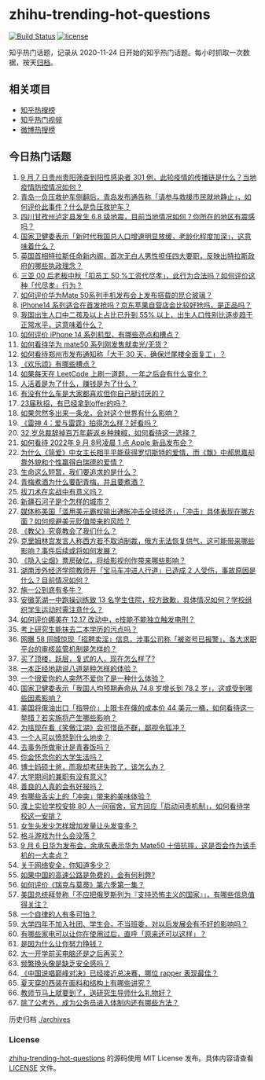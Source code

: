 # zhihu-trending-hot-questions

[![Build Status](https://github.com/justjavac/zhihu-trending-hot-questions/workflows/ci/badge.svg?branch=master)](https://github.com/justjavac/zhihu-trending-hot-questions/actions)
[![license](https://img.shields.io/github/license/justjavac/zhihu-trending-hot-questions)](https://github.com/justjavac/zhihu-trending-hot-questions/blob/master/LICENSE)

知乎热门话题，记录从 2020-11-24 日开始的知乎热门话题。每小时抓取一次数据，按天[归档](./archives)。

## 相关项目

- [知乎热搜榜](https://github.com/justjavac/zhihu-trending-top-search)
- [知乎热门视频](https://github.com/justjavac/zhihu-trending-hot-video)
- [微博热搜榜](https://github.com/justjavac/weibo-trending-hot-search)

## 今日热门话题

<!-- BEGIN -->
<!-- 最后更新时间 Thu Sep 08 2022 04:00:55 GMT+0800 (China Standard Time) -->

1. [9 月 7 日贵州贵阳筛查到阳性感染者 301 例，此轮疫情的传播链是什么？当地疫情防控情况如何？](https://www.zhihu.com/question/552282566)
1. [青岛一负压救护车侧翻后，青岛发布通告称「请参与救援市民就地静止」，如何评价此事件？什么是负压救护车？](https://www.zhihu.com/question/552224209)
1. [四川甘孜州泸定县发生 6.8 级地震，目前当地情况如何？你所在的地区有震感吗？](https://www.zhihu.com/question/551889682)
1. [国家卫健委表示「新时代我国总人口增速明显放缓，老龄化程度加深」，这意味着什么？](https://www.zhihu.com/question/552292908)
1. [英国首相特拉斯任命新内阁，首次无白人男性担任四大要职，反映出特拉斯政府的哪些执政理念？](https://www.zhihu.com/question/552194017)
1. [三亚 00 后老板中秋「扣员工 50 %工资代尽孝」，此行为合法吗？如何评价这种「代尽孝」行为？](https://www.zhihu.com/question/552283333)
1. [如何评价华为Mate 50系列手机发布会上发布搭载的昆仑玻璃？](https://www.zhihu.com/question/552053294)
1. [iPhone14 系列适合在⾸发抢吗？京东苹果自营店会比较好抢吗，是正品吗？](https://www.zhihu.com/question/552287602)
1. [我国出生人口中二孩及以上占比已升到 55% 以上，出生人口性别比逐步趋于正常水平，这意味着什么？](https://www.zhihu.com/question/552294680)
1. [如何评价 iPhone 14 系列机型，有哪些亮点和槽点？](https://www.zhihu.com/question/552350316)
1. [如何看待华为 mate50 系列刚发售就卖光/无货？](https://www.zhihu.com/question/552115492)
1. [如何看待郑州市发布通知称「大干 30 天，确保烂尾楼全面复工」？](https://www.zhihu.com/question/552289523)
1. [《欢乐颂》有哪些槽点？](https://www.zhihu.com/question/44006965)
1. [如果每天在 LeetCode 上刷一道题，一年之后会有什么变化？](https://www.zhihu.com/question/317046234)
1. [人活着是为了什么，赚钱是为了什么？](https://www.zhihu.com/question/551978000)
1. [有没有什么车是大家都喜欢但你自己挺讨厌的？](https://www.zhihu.com/question/538271377)
1. [23届秋招，有已经拿到offer的吗？](https://www.zhihu.com/question/547550993)
1. [如果忽然多出来一条龙，会对这个世界有什么影响？](https://www.zhihu.com/question/550396354)
1. [《雷神 4：爱与雷霆》拍得怎么样？好看吗？](https://www.zhihu.com/question/542172602)
1. [32 岁总裁辞掉百万年薪返乡种辣椒，如何看待这一选择？](https://www.zhihu.com/question/552126764)
1. [如何看待 2022年 9 月 8号凌晨 1 点 Apple 新品发布会？](https://www.zhihu.com/question/549854443)
1. [为什么《简爱》中女主长相平平能获得罗切斯特的爱情，而《飘》中郝思嘉却靠外貌和个性赢得白瑞德的爱情？](https://www.zhihu.com/question/489540677)
1. [生命这么短暂，我们要追求的是什么？](https://www.zhihu.com/question/550533242)
1. [青梅煮酒为什么要配青梅，并且要煮酒？](https://www.zhihu.com/question/27187643)
1. [拔刀术在实战中有意义吗？](https://www.zhihu.com/question/551481470)
1. [新疆石河子是个怎样的城市？](https://www.zhihu.com/question/267191270)
1. [媒体称美国「滥用美元霸权输出通胀冲击全球经济」，「冲击」具体表现在哪方面？如何规避美元贬值带来的风险？](https://www.zhihu.com/question/552254074)
1. [《教父》究竟教会了我们什么？](https://www.zhihu.com/question/354147347)
1. [克里姆林宫发言人称西方若不取消制裁，俄方无法恢复供气，这可能带来哪些影响？事件后续或将如何发展？](https://www.zhihu.com/question/552118083)
1. [《隐入尘烟》票房破亿，将给影视创作带来哪些影响？](https://www.zhihu.com/question/552184324)
1. [湖南涉外经济学院教师开「宝马车冲进人行道」已造成 2 人受伤，事故原因是什么？目前情况如何？](https://www.zhihu.com/question/552278958)
1. [施一公到底有多牛？](https://www.zhihu.com/question/36553777)
1. [安徽芜湖一中跑操训练致 13 名学生住院，校方致歉，具体情况如何？学校组织学生运动时需注意什么？](https://www.zhihu.com/question/552283398)
1. [如何评价娜美在 12.17 改动中，e技能不能独立触发电刑？](https://www.zhihu.com/question/551970883)
1. [考上研究生能抹去二本学历的污点吗？](https://www.zhihu.com/question/544383516)
1. [网曝 58 同城惊现「招聘卖淫」信息，涉事公司称「被盗号已报警」，各大求职平台的审核监管机制是怎样的？](https://www.zhihu.com/question/552179576)
1. [买了顶楼，跃层，复式的人，现在怎么样了?](https://www.zhihu.com/question/356667767)
1. [一本正经地胡说八道是种怎样的体验？](https://www.zhihu.com/question/29632076)
1. [一个很爱你的人突然不爱你了是一种什么体验？](https://www.zhihu.com/question/31500082)
1. [国家卫健委表示「我国人均预期寿命从 74.8 岁增长到 78.2 岁」，这或受到哪些因素影响？](https://www.zhihu.com/question/552276242)
1. [美国将俄油出口「指导价」上限卡在俄的成本价 44 美元一桶，如何看待这一举措？若实施将产生哪些影响？](https://www.zhihu.com/question/552187905)
1. [为啥现在看《笑傲江湖》会可惜岳不群，鄙视令狐冲？](https://www.zhihu.com/question/419837716)
1. [一个人可以愤怒到什么地步？](https://www.zhihu.com/question/266544124)
1. [去事务所做审计是青春饭吗？](https://www.zhihu.com/question/552016402)
1. [你会怀念你的大学生活吗？](https://www.zhihu.com/question/551922857)
1. [博士妈硕士爸，而我却考研失败了，该怎么办？](https://www.zhihu.com/question/541921902)
1. [大学期间的兼职有没有意义?](https://www.zhihu.com/question/318967521)
1. [善良的人真的会有好报吗？](https://www.zhihu.com/question/285153292)
1. [有哪些舌尖上的「冲突」带来的美味体验？](https://www.zhihu.com/question/552001371)
1. [濮上实验学校安排 80 人一间宿舍，官方回应「启动问责机制」，如何看待学校这一安排？](https://www.zhihu.com/question/552092710)
1. [女生头发少怎样增加发量让头发变多？](https://www.zhihu.com/question/61478372)
1. [格斗游戏为什么会没落？](https://www.zhihu.com/question/28628114)
1. [9 月 6 日华为发布会，余承东表示华为 Mate50 十倍抗摔，这是否会作为该手机的一大卖点？](https://www.zhihu.com/question/552046163)
1. [关于网络安全，你知道多少？](https://www.zhihu.com/question/549506169)
1. [如果中国的高速公路是免费的，会有何利弊?](https://www.zhihu.com/question/47727970)
1. [如何评价《瑞克与莫蒂》第六季第一集？](https://www.zhihu.com/question/551887399)
1. [美国总统拜登称「不应把俄罗斯列为『支持恐怖主义的国家』」，有哪些信息值得关注？](https://www.zhihu.com/question/552057007)
1. [一个自律的人有多可怕？](https://www.zhihu.com/question/304924099)
1. [大学四年不加入社团、学生会，不当班委，对以后发展会有不好的影响吗？](https://www.zhihu.com/question/295936624)
1. [有哪些家电可以让你在使用过后，直呼「原来还可以这样」？](https://www.zhihu.com/question/487422866)
1. [是因为什么让你努力挣钱？](https://www.zhihu.com/question/548625968)
1. [大一开学前买电脑还是之后再买？](https://www.zhihu.com/question/552224984)
1. [频繁换头像是缺乏安全感吗？](https://www.zhihu.com/question/377525312)
1. [《中国说唱巅峰对决》已经接近总决赛，哪位 rapper 表现最佳？](https://www.zhihu.com/question/551645533)
1. [夏天穿的西装在面料和结构上有哪些讲究？](https://www.zhihu.com/question/21466815)
1. [教师节马上就要到了，送研究生导师什么礼物好？](https://www.zhihu.com/question/484944917)
1. [除了公考外，成为公务员进入体制内还有哪些方法？](https://www.zhihu.com/question/394823722)

<!-- END -->

历史归档 [./archives](./archives)

### License

[zhihu-trending-hot-questions](https://github.com/justjavac/zhihu-trending-hot-questions)
的源码使用 MIT License 发布。具体内容请查看 [LICENSE](./LICENSE) 文件。
